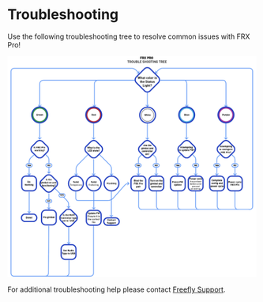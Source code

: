 # Troubleshooting

Use the following troubleshooting tree to resolve common issues with FRX Pro!

![](../../.gitbook/assets/troubleshooting-tree_frx-pro.png)

For additional troubleshooting help please contact [Freefly Support](https://freeflysystems.com/contact).

